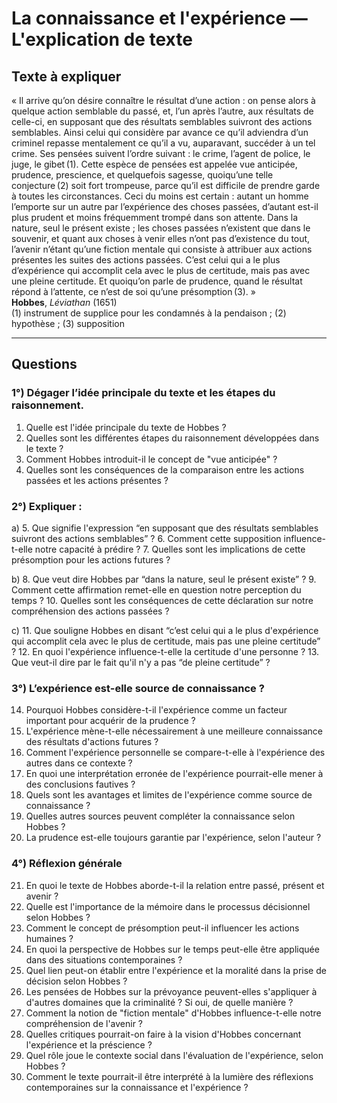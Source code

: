 # La connaissance et l'expérience — L'explication de texte

## Texte à expliquer
« Il arrive qu’on désire connaître le résultat d’une action : on pense alors à quelque action semblable du passé, et, l’un après l’autre, aux résultats de celle-ci, en supposant que des résultats semblables suivront des actions semblables. Ainsi celui qui considère par avance ce qu’il adviendra d’un criminel repasse mentalement ce qu’il a vu, auparavant, succéder à un tel crime. Ses pensées suivent l’ordre suivant : le crime, l’agent de police, le juge, le gibet&#x202F;(1). Cette espèce de pensées est appelée vue anticipée, prudence, prescience, et quelquefois sagesse, quoiqu’une telle conjecture&#x202F;(2) soit fort trompeuse, parce qu’il est difficile de prendre garde à toutes les circonstances. Ceci du moins est certain : autant un homme l’emporte sur un autre par l’expérience des choses passées, d’autant est-il plus prudent et moins fréquemment trompé dans son attente. Dans la nature, seul le présent existe ; les choses passées n’existent que dans le souvenir, et quant aux choses à venir elles n’ont pas d’existence du tout, l’avenir n’étant qu’une fiction mentale qui consiste à attribuer aux actions présentes les suites des actions passées. C’est celui qui a le plus d’expérience qui accomplit cela avec le plus de certitude, mais pas avec une pleine certitude. Et quoiqu’on parle de prudence, quand le résultat répond à l’attente, ce n’est de soi qu’une présomption&#x202F;(3). »  
**Hobbes**, *Léviathan* (1651)  
(1) instrument de supplice pour les condamnés à la pendaison ; (2) hypothèse ; (3) supposition

---

## Questions

### 1°) Dégager l’idée principale du texte et les étapes du raisonnement.
1. Quelle est l'idée principale du texte de Hobbes ?
2. Quelles sont les différentes étapes du raisonnement développées dans le texte ?
3. Comment Hobbes introduit-il le concept de "vue anticipée" ?
4. Quelles sont les conséquences de la comparaison entre les actions passées et les actions présentes ?

### 2°) Expliquer :
a) 
5. Que signifie l'expression “en supposant que des résultats semblables suivront des actions semblables” ?
6. Comment cette supposition influence-t-elle notre capacité à prédire ?
7. Quelles sont les implications de cette présomption pour les actions futures ?

b) 
8. Que veut dire Hobbes par “dans la nature, seul le présent existe” ?
9. Comment cette affirmation remet-elle en question notre perception du temps ?
10. Quelles sont les conséquences de cette déclaration sur notre compréhension des actions passées ?

c) 
11. Que souligne Hobbes en disant “c’est celui qui a le plus d'expérience qui accomplit cela avec le plus de certitude, mais pas une pleine certitude” ?
12. En quoi l'expérience influence-t-elle la certitude d'une personne ?
13. Que veut-il dire par le fait qu'il n'y a pas “de pleine certitude” ?

### 3°) L’expérience est-elle source de connaissance ?
14. Pourquoi Hobbes considère-t-il l'expérience comme un facteur important pour acquérir de la prudence ?
15. L'expérience mène-t-elle nécessairement à une meilleure connaissance des résultats d'actions futures ?
16. Comment l'expérience personnelle se compare-t-elle à l'expérience des autres dans ce contexte ?
17. En quoi une interprétation erronée de l'expérience pourrait-elle mener à des conclusions fautives ?
18. Quels sont les avantages et limites de l'expérience comme source de connaissance ?
19. Quelles autres sources peuvent compléter la connaissance selon Hobbes ?
20. La prudence est-elle toujours garantie par l'expérience, selon l'auteur ?

### 4°) Réflexion générale
21. En quoi le texte de Hobbes aborde-t-il la relation entre passé, présent et avenir ?
22. Quelle est l'importance de la mémoire dans le processus décisionnel selon Hobbes ?
23. Comment le concept de présomption peut-il influencer les actions humaines ?
24. En quoi la perspective de Hobbes sur le temps peut-elle être appliquée dans des situations contemporaines ?
25. Quel lien peut-on établir entre l'expérience et la moralité dans la prise de décision selon Hobbes ?  
26. Les pensées de Hobbes sur la prévoyance peuvent-elles s'appliquer à d'autres domaines que la criminalité ? Si oui, de quelle manière ?  
27. Comment la notion de "fiction mentale" d'Hobbes influence-t-elle notre compréhension de l'avenir ?  
28. Quelles critiques pourrait-on faire à la vision d'Hobbes concernant l'expérience et la préscience ?  
29. Quel rôle joue le contexte social dans l'évaluation de l'expérience, selon Hobbes ?  
30. Comment le texte pourrait-il être interprété à la lumière des réflexions contemporaines sur la connaissance et l'expérience ?  